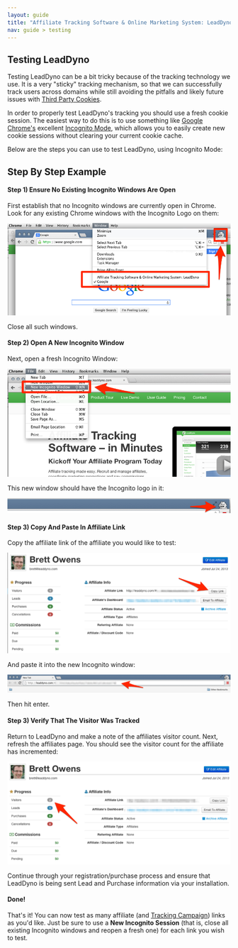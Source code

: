 ```yaml
---
layout: guide
title: "Affiliate Tracking Software & Online Marketing System: LeadDyno"
nav: guide > testing
---
```


## Testing LeadDyno

Testing LeadDyno can be a bit tricky because of the tracking technology we use.  It is a very "sticky" tracking
mechanism, so that we can successfully track users across domains while still avoiding the pitfalls and
likely future issues with
[Third Party Cookies](http://www.opentracker.net/article/third-party-cookies-vs-first-party-cookies).

In order to properly test LeadDyno's tracking you should use a fresh cookie session.  The easiest way to do this
is to use something like [Google Chrome's](https://www.google.com/chrome) excellent
[Incognito Mode](https://support.google.com/chrome/answer/95464?hl=en), which allows you to easily create new
cookie sessions without clearing your current cookie cache.

Below are the steps you can use to test LeadDyno, using Incognito Mode:

## Step By Step Example

#### Step 1) Ensure No Existing Incognito Windows Are Open

First establish that no Incognito windows are currently open in Chrome.  Look for any existing Chrome windows
with the Incognito Logo on them:

![Incognito](/img/testing-existing-incognito-windows.png)

Close all such windows.

#### Step 2) Open A New Incognito Window

Next, open a fresh Incognito Window:

![Incognito](/img/testing-new-incognito-window-menu.png)

This new window should have the Incognito logo in it:

![Incognito](/img/testing-new-incognito-window-icon.png)

#### Step 3) Copy And Paste In Affiliate Link

Copy the affiliate link of the affiliate you would like to test:

![Incognito](/img/testing-copy-link.png)

And paste it into the new Incognito window:

![Incognito](/img/testing-pasted-link.png)

Then hit enter.

#### Step 3) Verify That The Visitor Was Tracked

Return to LeadDyno and make a note of the affiliates visitor count.  Next, refresh the affiliates page.
You should see the visitor count for the affiliate has incremented:

![Incognito](/img/testing-visitor-updated.png)

Continue through your registration/purchase process and ensure that LeadDyno is being sent Lead and Purchase information
via your installation.

#### Done!

That's it!  You can now test as many affiliate (and [Tracking Campaign](tracking-campaigns.html)) links as you'd like.
Just be sure to use a **New Incognito Session** (that is, close all existing Incognito windows and reopen a fresh one)
for each link you wish to test.